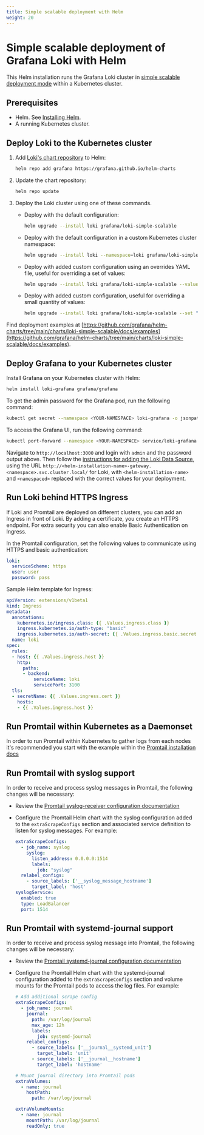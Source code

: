 ```yaml
---
title: Simple scalable deployment with Helm
weight: 20
---
```

# Simple scalable deployment of Grafana Loki with Helm

This Helm installation runs the Grafana Loki cluster in
[simple scalable deployment mode](../../fundamentals/architecture/deployment-modes/#simple-scalable-deployment-mode)
within a Kubernetes cluster.

## Prerequisites

- Helm. See [Installing Helm](https://helm.sh/docs/intro/install/).
- A running Kubernetes cluster.


## Deploy Loki to the Kubernetes cluster

1. Add [Loki's chart repository](https://github.com/grafana/helm-charts) to Helm:

    ```bash
    helm repo add grafana https://grafana.github.io/helm-charts
    ```

1. Update the chart repository:

    ```bash
    helm repo update
    ```

1. Deploy the Loki cluster using one of these commands.

    - Deploy with the default configuration:

        ```bash
        helm upgrade --install loki grafana/loki-simple-scalable
        ```

    - Deploy with the default configuration in a custom Kubernetes cluster namespace:

        ```bash
        helm upgrade --install loki --namespace=loki grafana/loki-simple-scalable
        ```

    - Deploy with added custom configuration using an overrides YAML file, useful for overriding a set of values:

        ```bash
        helm upgrade --install loki grafana/loki-simple-scalable --values {PATH_TO_OVERRIDES_VALUES_FILE}
        ```

    - Deploy with added custom configuration, useful for overriding a small quantity of values:

        ```bash
        helm upgrade --install loki grafana/loki-simple-scalable --set "key1=val1,key2=val2,..."
        ```

Find deployment examples at [https://github.com/grafana/helm-charts/tree/main/charts/loki-simple-scalable/docs/examples](https://github.com/grafana/helm-charts/tree/main/charts/loki-simple-scalable/docs/examples).

## Deploy Grafana to your Kubernetes cluster

Install Grafana on your Kubernetes cluster with Helm:

```bash
helm install loki-grafana grafana/grafana
```

To get the admin password for the Grafana pod, run the following command:

```bash
kubectl get secret --namespace <YOUR-NAMESPACE> loki-grafana -o jsonpath="{.data.admin-password}" | base64 --decode ; echo
```

To access the Grafana UI, run the following command:

```bash
kubectl port-forward --namespace <YOUR-NAMESPACE> service/loki-grafana 3000:80
```

Navigate to `http://localhost:3000` and login with `admin` and the password
output above. Then follow the [instructions for adding the Loki Data Source](../../getting-started/grafana/), using the URL
`http://<helm-installation-name>-gateway.<namespace>.svc.cluster.local/` for Loki, with `<helm-installation-name>` and `<namespaced>` replaced with the correct values for your deployment.

## Run Loki behind HTTPS Ingress

If Loki and Promtail are deployed on different clusters, you can add an Ingress
in front of Loki. By adding a certificate, you create an HTTPS endpoint. For
extra security you can also enable Basic Authentication on Ingress.

In the Promtail configuration, set the following values to communicate using HTTPS and basic authentication:

```yaml
loki:
  serviceScheme: https
  user: user
  password: pass
```

Sample Helm template for Ingress:

```yaml
apiVersion: extensions/v1beta1
kind: Ingress
metadata:
  annotations:
    kubernetes.io/ingress.class: {{ .Values.ingress.class }}
    ingress.kubernetes.io/auth-type: "basic"
    ingress.kubernetes.io/auth-secret: {{ .Values.ingress.basic.secret }}
  name: loki
spec:
  rules:
  - host: {{ .Values.ingress.host }}
    http:
      paths:
      - backend:
          serviceName: loki
          servicePort: 3100
  tls:
  - secretName: {{ .Values.ingress.cert }}
    hosts:
    - {{ .Values.ingress.host }}
```

## Run Promtail within Kubernetes as a Daemonset

In order to run Promtail within Kubernetes to gather logs from each nodes it's recommended you start with the example within the [Promtail installation docs](../../clients/promtail/installation/#daemonset-recommended)

## Run Promtail with syslog support

In order to receive and process syslog messages in Promtail, the following changes will be necessary:

* Review the [Promtail syslog-receiver configuration documentation](../../clients/promtail/scraping/#syslog-receiver)

* Configure the Promtail Helm chart with the syslog configuration added to the `extraScrapeConfigs` section and associated service definition to listen for syslog messages. For example:

    ```yaml
    extraScrapeConfigs:
      - job_name: syslog
        syslog:
          listen_address: 0.0.0.0:1514
          labels:
            job: "syslog"
      relabel_configs:
        - source_labels: ['__syslog_message_hostname']
          target_label: 'host'
    syslogService:
      enabled: true
      type: LoadBalancer
      port: 1514
    ```

## Run Promtail with systemd-journal support

In order to receive and process syslog message into Promtail, the following changes will be necessary:

* Review the [Promtail systemd-journal configuration documentation](../../clients/promtail/scraping/#journal-scraping-linux-only)

* Configure the Promtail Helm chart with the systemd-journal configuration added to the `extraScrapeConfigs` section and volume mounts for the Promtail pods to access the log files. For example:

    ```yaml
    # Add additional scrape config
    extraScrapeConfigs:
      - job_name: journal
        journal:
          path: /var/log/journal
          max_age: 12h
          labels:
            job: systemd-journal
        relabel_configs:
          - source_labels: ['__journal__systemd_unit']
            target_label: 'unit'
          - source_labels: ['__journal__hostname']
            target_label: 'hostname'
    
    # Mount journal directory into Promtail pods
    extraVolumes:
      - name: journal
        hostPath:
          path: /var/log/journal
    
    extraVolumeMounts:
      - name: journal
        mountPath: /var/log/journal
        readOnly: true
    ```
